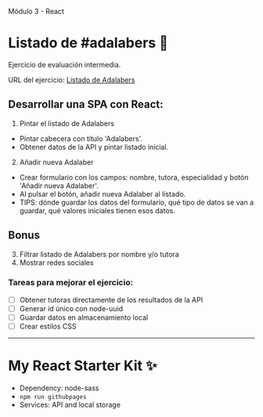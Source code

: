 Módulo 3 - React

# Listado de #adalabers 💜

Ejercicio de evaluación intermedia.

URL del ejercicio: [Listado de Adalabers](http://beta.adalab.es/modulo-3-evaluacion-intermedia-mararochafernandez/)

## Desarrollar una SPA con React:

1. Pintar el listado de Adalabers

- Pintar cabecera con título 'Adalabers'.
- Obtener datos de la API y pintar listado inicial.

2. Añadir nueva Adalaber

- Crear formulario con los campos: nombre, tutora, especialidad y botón 'Añadir nueva Adalaber'.
- Al pulsar el botón, añadir nueva Adalaber al listado.
- TIPS: dónde guardar los datos del formulario, qué tipo de datos se van a guardar, qué valores iniciales tienen esos datos.

## Bonus

3. Filtrar listado de Adalabers por nombre y/o tutora
4. Mostrar redes sociales

### Tareas para mejorar el ejercicio:

- [ ] Obtener tutoras directamente de los resultados de la API
- [ ] Generar id único con node-uuid
- [ ] Guardar datos en almacenamiento local
- [ ] Crear estilos CSS

---

# My React Starter Kit ✨

- Dependency: node-sass
- `npm run githubpages`
- Services: API and local storage
